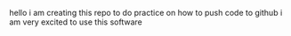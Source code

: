 hello i am creating this repo to do practice on how to push code to github i am very excited to use this software
